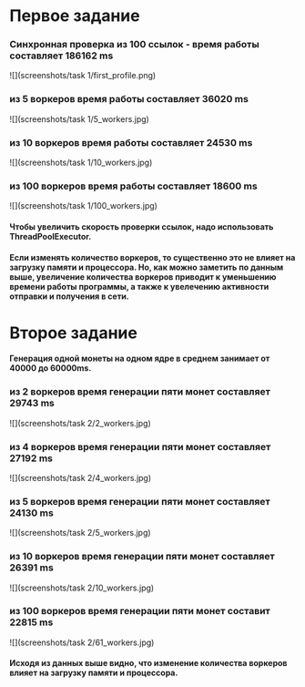 # Первое задание
### Синхронная проверка из 100 ссылок - время работы составляет 186162 ms
![](screenshots/task 1/first_profile.png)
### из 5 воркеров время работы составляет 36020 ms
![](screenshots/task 1/5_workers.jpg)
### из 10 воркеров время работы составляет 24530 ms
![](screenshots/task 1/10_workers.jpg)
### из 100 воркеров время работы составляет 18600 ms
![](screenshots/task 1/100_workers.jpg)

#### Чтобы увеличить скорость проверки ссылок, надо использовать ThreadPoolExecutor. 
#### Если изменять количество воркеров, то существенно это не влияет на загрузку памяти и процессора. Но, как можно заметить по данным выше, увеличение количества воркеров приводит к уменьшению времени работы программы, а также к увелечению активности отправки и получения в сети.

# Второе задание
#### Генерация одной монеты на одном ядре в среднем занимает от 40000 до 60000ms.
### из 2 воркеров время генерации пяти монет составляет 29743 ms
![](screenshots/task 2/2_workers.jpg)
### из 4 воркеров время генерации пяти монет составляет 27192 ms
![](screenshots/task 2/4_workers.jpg)
### из 5 воркеров время генерации пяти монет составляет 24130 ms
![](screenshots/task 2/5_workers.jpg)
### из 10 воркеров время генерации пяти монет составляет 26391 ms
![](screenshots/task 2/10_workers.jpg)
### из 100 воркеров время генерации пяти монет составит 22815 ms
![](screenshots/task 2/61_workers.jpg)

#### Исходя из данных выше видно, что изменение количества воркеров влияет на загрузку памяти и процессора. 